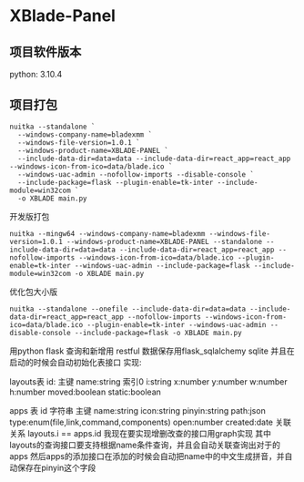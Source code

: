 # XBlade-Panel
## 项目软件版本
python: 3.10.4
## 项目打包
```shell
nuitka --standalone `
  --windows-company-name=bladexmm `
  --windows-file-version=1.0.1 `
  --windows-product-name=XBLADE-PANEL `
  --include-data-dir=data=data --include-data-dir=react_app=react_app --windows-icon-from-ico=data/blade.ico `
  --windows-uac-admin --nofollow-imports --disable-console `
  --include-package=flask --plugin-enable=tk-inter --include-module=win32com `
  -o XBLADE main.py
```
开发版打包
```shell
nuitka --mingw64 --windows-company-name=bladexmm --windows-file-version=1.0.1 --windows-product-name=XBLADE-PANEL --standalone --include-data-dir=data=data --include-data-dir=react_app=react_app --nofollow-imports --windows-icon-from-ico=data/blade.ico --plugin-enable=tk-inter --windows-uac-admin --include-package=flask --include-module=win32com -o XBLADE main.py 
```
优化包大小版
```shell
nuitka --standalone --onefile --include-data-dir=data=data --include-data-dir=react_app=react_app --nofollow-imports --windows-icon-from-ico=data/blade.ico --plugin-enable=tk-inter --windows-uac-admin --disable-console --include-package=flask -o XBLADE main.py 
```
用python flask 查询和新增用 restful
数据保存用flask_sqlalchemy sqlite 
并且在启动的时候会自动初始化表接口
实现:

layouts表
id: 主键
name:string 索引0
i:string
x:number
y:number
w:number
h:number
moved:boolean
static:boolean

apps 表
id 字符串 主键
name:string 
icon:string
pinyin:string
path:json
type:enum(file,link,command,components)
open:number
created:date
关联关系 layouts.i == apps.id
我现在要实现增删改查的接口用graph实现
其中layouts的查询接口要支持根据name条件查询，并且会自动关联查询出对于的apps
然后apps的添加接口在添加的时候会自动把name中的中文生成拼音，并自动保存在pinyin这个字段
